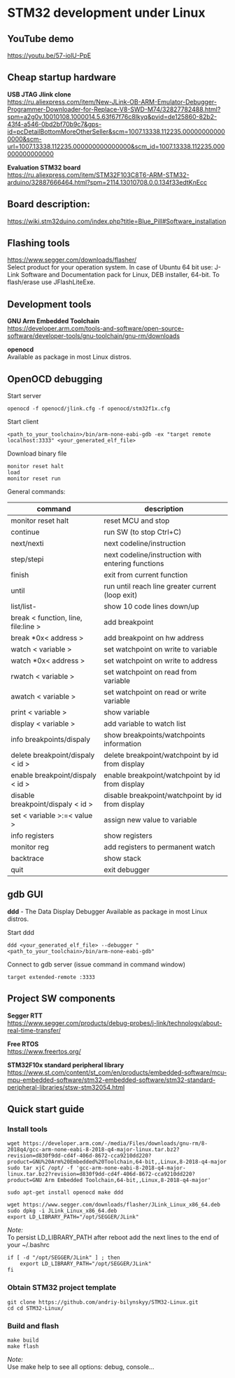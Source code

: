 # STM32 development under Linux

## YouTube demo

https://youtu.be/57-iolU-PpE

## Cheap startup hardware

**USB JTAG Jlink clone** <br/>
https://ru.aliexpress.com/item/New-JLink-OB-ARM-Emulator-Debugger-Programmer-Downloader-for-Replace-V8-SWD-M74/32827782488.html?spm=a2g0v.10010108.1000014.5.63f67f76c8Ikyq&pvid=de125860-82b2-43f4-a546-0bd2bf70b9c7&gps-id=pcDetailBottomMoreOtherSeller&scm=1007.13338.112235.000000000000000&scm-url=1007.13338.112235.000000000000000&scm_id=1007.13338.112235.000000000000000

**Evaluation STM32 board** <br/>
https://ru.aliexpress.com/item/STM32F103C8T6-ARM-STM32-arduino/32887666464.html?spm=2114.13010708.0.0.134f33edtKnEcc

## Board description:

https://wiki.stm32duino.com/index.php?title=Blue_Pill#Software_installation

## Flashing tools

https://www.segger.com/downloads/flasher/ <br/>
Select product for your operation system. In case of Ubuntu 64 bit use: 
J-Link Software and Documentation pack for Linux, DEB installer, 64-bit.
To flash/erase use JFlashLiteExe.

## Development tools

**GNU Arm Embedded Toolchain** <br/>
https://developer.arm.com/tools-and-software/open-source-software/developer-tools/gnu-toolchain/gnu-rm/downloads

**openocd** <br/>
Available as package in most Linux distros.

## OpenOCD debugging

Start server

    openocd -f openocd/jlink.cfg -f openocd/stm32f1x.cfg

Start client

    <path_to_your_toolchain>/bin/arm-none-eabi-gdb -ex "target remote localhost:3333" <your_generated_elf_file>

Download binary file

    monitor reset halt
    load
    monitor reset run

General commands:

| command                              | description                                       |
|--------------------------------------|---------------------------------------------------|
| monitor reset halt                   | reset MCU and stop                                |
| continue                             | run SW (to stop Ctrl+C)                           |
| next/nexti                           | next codeline/instruction                         |
| step/stepi                           | next codeline/instruction with entering functions |
| finish                               | exit from current function                        |
| until                                | run until reach line greater current (loop exit)  |
| list/list-                           | show 10 code lines down/up                        |
| break < function, line, file:line >  | add breakpoint                                    |
| break *0x< address >                 | add breakpoint on hw address                      |
| watch < variable >                   | set watchpoint on write to variable               |
| watch *0x< address >                 | set watchpoint on write to address                |
| rwatch < variable >                  | set watchpoint on read from variable              |
| awatch < variable >                  | set watchpoint on read or write variable          |
| print < variable >                   | show variable                                     |
| display < variable >                 | add variable to watch list                        |
| info breakpoints/dispaly             | show breakpoints/watchpoints information          |
| delete breakpoint/dispaly < id >     | delete breakpoint/watchpoint by id from display   |
| enable breakpoint/dispaly < id >     | enable breakpoint/watchpoint by id from display   |
| disable breakpoint/dispaly < id >    | disable breakpoint/watchpoint by id from display  |
| set < variable >:=< value >          | assign new value to variable                      |
| info registers                       | show registers                                    |
| monitor reg                          | add registers to permanent watch                  |
| backtrace                            | show stack                                        |
| quit                                 | exit debugger                                     |

## gdb GUI

**ddd** - The Data Display Debugger
Available as package in most Linux distros.

Start ddd

    ddd <your_generated_elf_file> --debugger "<path_to_your_toolchain>/bin/arm-none-eabi-gdb"

Connect to gdb server (issue command in command window)

    target extended-remote :3333

## Project SW components

**Segger RTT** <br/>
https://www.segger.com/products/debug-probes/j-link/technology/about-real-time-transfer/

**Free RTOS** <br/>
https://www.freertos.org/

**STM32F10x standard peripheral library** <br/>
https://www.st.com/content/st_com/en/products/embedded-software/mcu-mpu-embedded-software/stm32-embedded-software/stm32-standard-peripheral-libraries/stsw-stm32054.html

## Quick start guide

### Install tools

    wget https://developer.arm.com/-/media/Files/downloads/gnu-rm/8-2018q4/gcc-arm-none-eabi-8-2018-q4-major-linux.tar.bz2?revision=d830f9dd-cd4f-406d-8672-cca9210dd220?product=GNU%20Arm%20Embedded%20Toolchain,64-bit,,Linux,8-2018-q4-major
    sudo tar xjC /opt/ -f 'gcc-arm-none-eabi-8-2018-q4-major-linux.tar.bz2?revision=d830f9dd-cd4f-406d-8672-cca9210dd220?product=GNU Arm Embedded Toolchain,64-bit,,Linux,8-2018-q4-major'

    sudo apt-get install openocd make ddd

    wget https://www.segger.com/downloads/flasher/JLink_Linux_x86_64.deb
    sudo dpkg -i JLink_Linux_x86_64.deb
    export LD_LIBRARY_PATH="/opt/SEGGER/JLink"

*Note:* <br/>
To persist LD_LIBRARY_PATH after reboot add the next lines to the end of your ~/.bashrc

    if [ -d "/opt/SEGGER/JLink" ] ; then
        export LD_LIBRARY_PATH="/opt/SEGGER/JLink"
    fi

### Obtain STM32 project template

    git clone https://github.com/andriy-bilynskyy/STM32-Linux.git
    cd cd STM32-Linux/

### Build and flash

    make build
    make flash

*Note:* <br/>
Use make help to see all options: debug, console...
